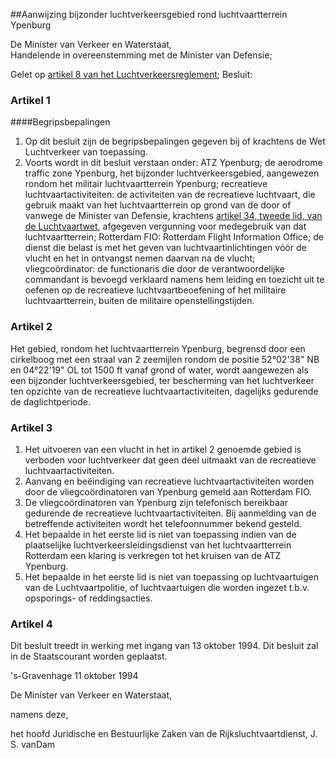<meta http-equiv='Content-Type' content='text/html; charset=utf-8' />

##Aanwijzing bijzonder luchtverkeersgebied rond luchtvaartterrein Ypenburg

De Minister van Verkeer en Waterstaat,  
Handelende in overeenstemming met de Minister van Defensie;

Gelet op [artikel 8 van het Luchtverkeersreglement](../../../../../../../../AMvB/luchtverkeersreglement/BWBR0005775/README.md);
Besluit:    

### Artikel  1  

####Begripsbepalingen

1.  Op dit besluit zijn de begripsbepalingen gegeven bij of krachtens de Wet Luchtverkeer van toepassing.   
2.  Voorts wordt in dit besluit verstaan onder:   ATZ Ypenburg;  de aerodrome traffic zone Ypenburg, het bijzonder luchtverkeersgebied, aangewezen rondom het militair luchtvaartterrein Ypenburg;    recreatieve luchtvaartactiviteiten:  de activiteiten van de recreatieve luchtvaart, die gebruik maakt van het luchtvaartterrein op grond van de door of vanwege de Minister van Defensie, krachtens [artikel 34, tweede lid, van de Luchtvaartwet](../../../../../../../../wet/luchtvaartwet/BWBR0002267/README.md), afgegeven vergunning voor medegebruik van dat luchtvaartterrein;    Rotterdam FIO:  Rotterdam Flight Information Office; de dienst die belast is met het geven van luchtvaartinlichtingen vóór de vlucht en het in ontvangst nemen daarvan na de vlucht;    vliegcoördinator:  de functionaris die door de verantwoordelijke commandant is bevoegd verklaard namens hem leiding en toezicht uit te oefenen op de recreatieve luchtvaartbeoefening of het militaire luchtvaartterrein, buiten de militaire openstellingstijden.      

### Artikel  2  

Het gebied, rondom het luchtvaartterrein Ypenburg, begrensd door een cirkelboog met een straal van 2 zeemijlen rondom de positie 52°02'38" NB en 04°22'19" OL tot 1500 ft vanaf grond of water, wordt aangewezen als een bijzonder luchtverkeersgebied, ter bescherming van het luchtverkeer ten opzichte van de recreatieve luchtvaartactiviteiten, dagelijks gedurende de daglichtperiode.  

### Artikel  3  

1.  Het uitvoeren van een vlucht in het in artikel 2 genoemde gebied is verboden voor luchtverkeer dat geen deel uitmaakt van de recreatieve luchtvaartactiviteiten.   
2.  Aanvang en beëindiging van recreatieve luchtvaartactiviteiten worden door de vliegcoördinatoren van Ypenburg gemeld aan Rotterdam FIO.   
3.  De vliegcoördinatoren van Ypenburg zijn telefonisch bereikbaar gedurende de recreatieve luchtvaartactiviteiten. Bij aanmelding van de betreffende activiteiten wordt het telefoonnummer bekend gesteld.   
4.  Het bepaalde in het eerste lid is niet van toepassing indien van de plaatselijke luchtverkeersleidingsdienst van het luchtvaartterrein Rotterdam een klaring is verkregen tot het kruisen van de ATZ Ypenburg.   
5.  Het bepaalde in het eerste lid is niet van toepassing op luchtvaartuigen van de Luchtvaartpolitie, of luchtvaartuigen die worden ingezet t.b.v. opsporings- of reddingsacties.   

### Artikel  4  

Dit besluit treedt in werking met ingang van 13 oktober 1994. Dit besluit zal in de Staatscourant worden geplaatst.  

's-Gravenhage 
11 oktober 1994    

De 
Minister van Verkeer en Waterstaat, 

namens deze, 

het 
hoofd Juridische en Bestuurlijke Zaken van de Rijksluchtvaartdienst, 
J. S. vanDam    

